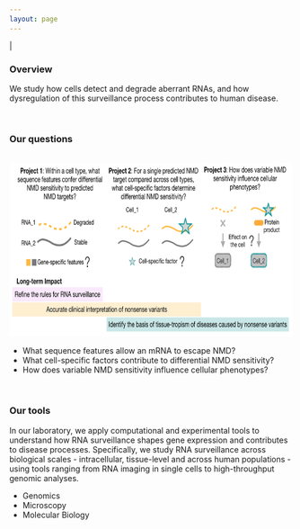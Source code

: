 ```yaml
---
layout: page
---
```


|

### Overview  
We study how cells detect and degrade aberrant RNAs, and how dysregulation of this surveillance process contributes to human disease. 

<br>  

### Our questions  
<br>
<img src="/img/research-overview.png" style="width:750px !important;height:308px !important;" />
<br>

* What sequence features allow an mRNA to escape NMD?  
* What cell-specific factors contribute to differential NMD sensitivity?  
* How does variable NMD sensitivity influence cellular phenotypes?  

<br>  

### Our tools
In our laboratory, we apply computational and experimental tools to understand how RNA surveillance shapes gene expression and contributes to disease processes. Specifically, we study RNA surveillance across biological scales - intracellular, tissue-level and across human populations - using tools ranging from RNA imaging in single cells to high-throughput genomic analyses.  

* Genomics   
* Microscopy    
* Molecular Biology    
